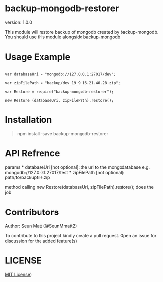 backup-mongodb-restorer
=======================

version: 1.0.0

This module will restore backup of mongodb created by backup-mongodb.
You should use this module alongside [backup-mongodb](https://github.com/SeunMatt/backup-mongodb)

Usage Example
==============

~~~javaascript

var databaseUri = "mongodb://127.0.0.1:27017/dev";

var zipFilePath = "backup/dev_19_9_16.21.40.28.zip";

var Restore = require("backup-mongodb-restorer");

new Restore (databaseUri, zipFilePath).restore();

~~~

Installation
============

>npm install -save backup-mongodb-restorer

API Refrence
============
params
	* databaseUri [not optional]: the uri to the mongodatabase e.g. mongodb://127.0.0.1:27017/test
	* zipFilePath [not optional]: path/to/backupfile.zip

method
	calling new Restore(databaseUri, zipFilePath).restore(); does the job



Contributors
============
Author: Seun Matt (@SeunMmatt2)

To contribute to this project kindly create a pull request. Open an issue for discussion for the 
added feature(s)

LICENSE
========
[MIT License](backup-mongodb-restorer/LICENSE))
